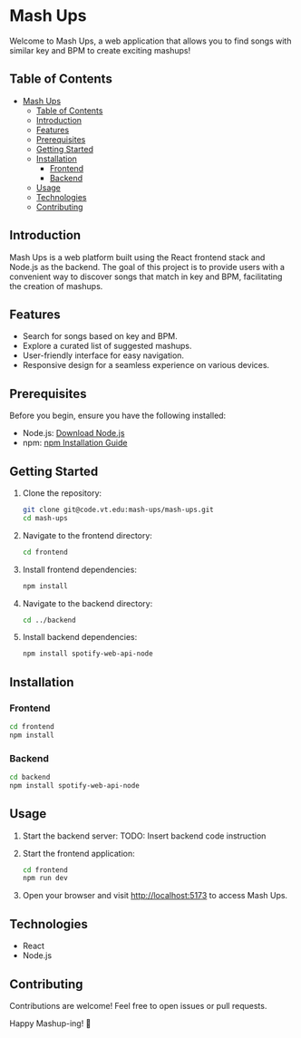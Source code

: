 # Mash Ups

Welcome to Mash Ups, a web application that allows you to find songs with similar key and BPM to create exciting mashups!

## Table of Contents
- [Mash Ups](#mash-ups)
  - [Table of Contents](#table-of-contents)
  - [Introduction](#introduction)
  - [Features](#features)
  - [Prerequisites](#prerequisites)
  - [Getting Started](#getting-started)
  - [Installation](#installation)
    - [Frontend](#frontend)
    - [Backend](#backend)
  - [Usage](#usage)
  - [Technologies](#technologies)
  - [Contributing](#contributing)

## Introduction

Mash Ups is a web platform built using the React frontend stack and Node.js as the backend. The goal of this project is to provide users with a convenient way to discover songs that match in key and BPM, facilitating the creation of mashups.

## Features

- Search for songs based on key and BPM.
- Explore a curated list of suggested mashups.
- User-friendly interface for easy navigation.
- Responsive design for a seamless experience on various devices.

## Prerequisites

Before you begin, ensure you have the following installed:

- Node.js: [Download Node.js](https://nodejs.org/)
- npm: [npm Installation Guide](https://docs.npmjs.com/downloading-and-installing-node-js-and-npm)

## Getting Started

1. Clone the repository:

    ```bash
    git clone git@code.vt.edu:mash-ups/mash-ups.git
    cd mash-ups
    ```

2. Navigate to the frontend directory:

    ```bash
    cd frontend
    ```

3. Install frontend dependencies:

    ```bash
    npm install
    ```

4. Navigate to the backend directory:

    ```bash
    cd ../backend
    ```

5. Install backend dependencies:

    ```bash
    npm install spotify-web-api-node
    ```

## Installation

### Frontend

```bash
cd frontend
npm install
```

### Backend

```bash
cd backend
npm install spotify-web-api-node
```

## Usage

1. Start the backend server:
    TODO: Insert backend code instruction

2. Start the frontend application:

    ```bash
    cd frontend
    npm run dev
    ```

3. Open your browser and visit [http://localhost:5173](http://localhost:5173) to access Mash Ups.

## Technologies

- React
- Node.js

## Contributing

Contributions are welcome! Feel free to open issues or pull requests.

Happy Mashup-ing! 🎵

